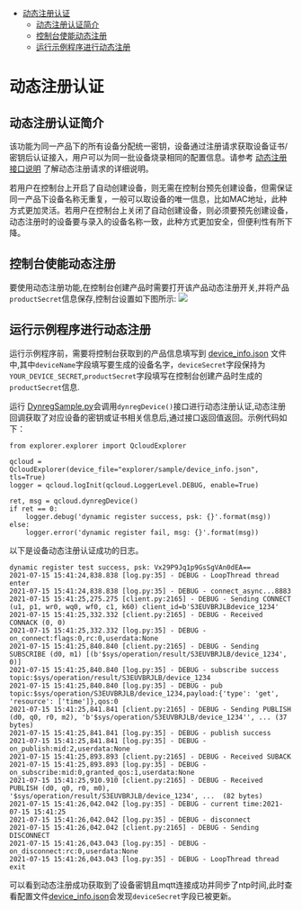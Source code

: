 * [动态注册认证](#动态注册认证)
  * [动态注册认证简介](#动态注册认证简介)
  * [控制台使能动态注册](#控制台使能动态注册)
  * [运行示例程序进行动态注册](#运行示例程序进行动态注册)

# 动态注册认证
## 动态注册认证简介
该功能为同一产品下的所有设备分配统一密钥，设备通过注册请求获取设备证书/密钥后认证接入，用户可以为同一批设备烧录相同的配置信息。请参考 [动态注册接口说明](https://cloud.tencent.com/document/product/1081/47612) 了解动态注册请求的详细说明。

若用户在控制台上开启了自动创建设备，则无需在控制台预先创建设备，但需保证同一产品下设备名称无重复，一般可以取设备的唯一信息，比如MAC地址，此种方式更加灵活。若用户在控制台上关闭了自动创建设备，则必须要预先创建设备，动态注册时的设备要与录入的设备名称一致，此种方式更加安全，但便利性有所下降。

## 控制台使能动态注册
要使用动态注册功能,在控制台创建产品时需要打开该产品动态注册开关,并将产品`productSecret`信息保存,控制台设置如下图所示:
![](https://main.qcloudimg.com/raw/a02f57cbe40f26ead94170396d78253c.jpg)

## 运行示例程序进行动态注册
运行示例程序前，需要将控制台获取到的产品信息填写到 [device_info.json](../../explorer/sample/device_info.json) 文件中,其中`deviceName`字段填写要生成的设备名字，`deviceSecret`字段保持为`YOUR_DEVICE_SECRET`,`productSecret`字段填写在控制台创建产品时生成的`productSecret`信息.

运行 [DynregSample.py](../../explorer/sample/dynreg/example_dynreg.py)会调用`dynregDevice()`接口进行动态注册认证,动态注册回调获取了对应设备的密钥或证书相关信息后,通过接口返回值返回。示例代码如下：

```
from explorer.explorer import QcloudExplorer

qcloud = QcloudExplorer(device_file="explorer/sample/device_info.json", tls=True)
logger = qcloud.logInit(qcloud.LoggerLevel.DEBUG, enable=True)

ret, msg = qcloud.dynregDevice()
if ret == 0:
    logger.debug('dynamic register success, psk: {}'.format(msg))
else:
    logger.error('dynamic register fail, msg: {}'.format(msg))
```

以下是设备动态注册认证成功的日志。
```
dynamic register test success, psk: Vx29P9Jq1p9GsSgVAn0dEA==
2021-07-15 15:41:24,838.838 [log.py:35] - DEBUG - LoopThread thread enter
2021-07-15 15:41:24,838.838 [log.py:35] - DEBUG - connect_async...8883
2021-07-15 15:41:25,275.275 [client.py:2165] - DEBUG - Sending CONNECT (u1, p1, wr0, wq0, wf0, c1, k60) client_id=b'S3EUVBRJLBdevice_1234'
2021-07-15 15:41:25,332.332 [client.py:2165] - DEBUG - Received CONNACK (0, 0)
2021-07-15 15:41:25,332.332 [log.py:35] - DEBUG - on_connect:flags:0,rc:0,userdata:None
2021-07-15 15:41:25,840.840 [client.py:2165] - DEBUG - Sending SUBSCRIBE (d0, m1) [(b'$sys/operation/result/S3EUVBRJLB/device_1234', 0)]
2021-07-15 15:41:25,840.840 [log.py:35] - DEBUG - subscribe success topic:$sys/operation/result/S3EUVBRJLB/device_1234
2021-07-15 15:41:25,840.840 [log.py:35] - DEBUG - pub topic:$sys/operation/S3EUVBRJLB/device_1234,payload:{'type': 'get', 'resource': ['time']},qos:0
2021-07-15 15:41:25,841.841 [client.py:2165] - DEBUG - Sending PUBLISH (d0, q0, r0, m2), 'b'$sys/operation/S3EUVBRJLB/device_1234'', ... (37 bytes)
2021-07-15 15:41:25,841.841 [log.py:35] - DEBUG - publish success
2021-07-15 15:41:25,841.841 [log.py:35] - DEBUG - on_publish:mid:2,userdata:None
2021-07-15 15:41:25,893.893 [client.py:2165] - DEBUG - Received SUBACK
2021-07-15 15:41:25,893.893 [log.py:35] - DEBUG - on_subscribe:mid:0,granted_qos:1,userdata:None
2021-07-15 15:41:25,910.910 [client.py:2165] - DEBUG - Received PUBLISH (d0, q0, r0, m0), '$sys/operation/result/S3EUVBRJLB/device_1234', ...  (82 bytes)
2021-07-15 15:41:26,042.042 [log.py:35] - DEBUG - current time:2021-07-15 15:41:25
2021-07-15 15:41:26,042.042 [log.py:35] - DEBUG - disconnect
2021-07-15 15:41:26,042.042 [client.py:2165] - DEBUG - Sending DISCONNECT
2021-07-15 15:41:26,043.043 [log.py:35] - DEBUG - on_disconnect:rc:0,userdata:None
2021-07-15 15:41:26,043.043 [log.py:35] - DEBUG - LoopThread thread exit
```
可以看到动态注册成功获取到了设备密钥且mqtt连接成功并同步了ntp时间,此时查看配置文件[device_info.json](../../explorer/sample/device_info.json)会发现`deviceSecret`字段已被更新。